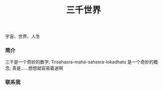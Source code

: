 ﻿---
layout: page
title: 三千世界
permalink: /about/
---

宇宙、世界、人生

### 简介

三千是一个奇妙的数字;
Trisahasra-maha-sahasra-lokadhatu 是一个奇妙的概念;
真是……想想就容易着迷啊


### 联系我


